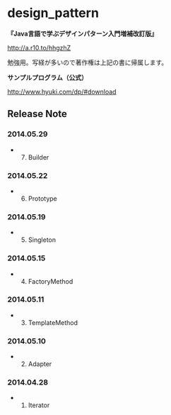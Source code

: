 design_pattern
==============

**『Java言語で学ぶデザインパターン入門増補改訂版』**

http://a.r10.to/hhgzhZ

勉強用。写経が多いので著作権は上記の書に帰属します。

**サンプルプログラム（公式）**

http://www.hyuki.com/dp/#download


Release Note
--------------

### 2014.05.29
- 7. Builder

### 2014.05.22
- 6. Prototype

### 2014.05.19
- 5. Singleton

### 2014.05.15
- 4. FactoryMethod

### 2014.05.11
- 3. TemplateMethod

### 2014.05.10
- 2. Adapter

### 2014.04.28
- 1. Iterator
